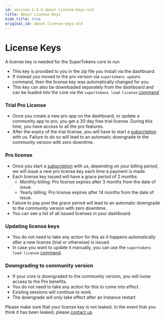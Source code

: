 ```yaml
---
id: version-2.4.X-about-license-keys-old
title: About License Keys
hide_title: true
original_id: about-license-keys-old
---
```


# License Keys

A license key is needed for the SuperTokens core to run:
- This key is provided to you in the zip file you install via the dashboard. 
- If instead you moved to the pro version via ```supertokens update``` command, then the license key was automatically changed for you.
- This key can also be downloaded separately from the dashboard and can be loaded into the core via the ```supertokens load-license``` [command](./cli/load-license)

### Trial Pro License
- Once you create a new pro app on the dashboard, or update a community app to pro, you get a 30 day free trial license. During this time, you have access to all the pro features. 
- After the expiry of the trial license, you will have to start a [subscription](./about-payments) with us. Failure to do so will lead to an automatic downgrade to the community version with zero downtime.

### Pro license
- Once you start a [subscription](./about-payments) with us, depending on your billing period, we will issue a new pro license key each time a payment is made.
- Each license key issued will have a grace period of 2 months:
    - Monthly billing: Pro license expires after 3 months from the date of issue.
    - Yearly billing: Pro license expires after 14 months from the date of issue.
- Failure to pay post the grace period will lead to an automatic downgrade to the community version with zero downtime.
- You can see a list of all issued licenses in your dashboard.

### Updating license keys
- You do not need to take any action for this as it happens automatically after a new license (trial or otherwise) is issued.
- In case you want to update it manually, you can use the ```supertokens load-license``` [command](./cli/load-license).

### Downgrading to community version
- If your core is downgraded to the community version, you will loose access to the Pro benefits. 
- You do not need to take any action for this to come into effect. 
- Existing sessions will continue to work.
- The downgrade will only take effect after an instance restart.

<div class="specialNote">
Please make sure that your license key is not leaked. In the event that you think it has been leaked, please <a href="mailto:team@supertokens.com">contact us</a>.
</div>